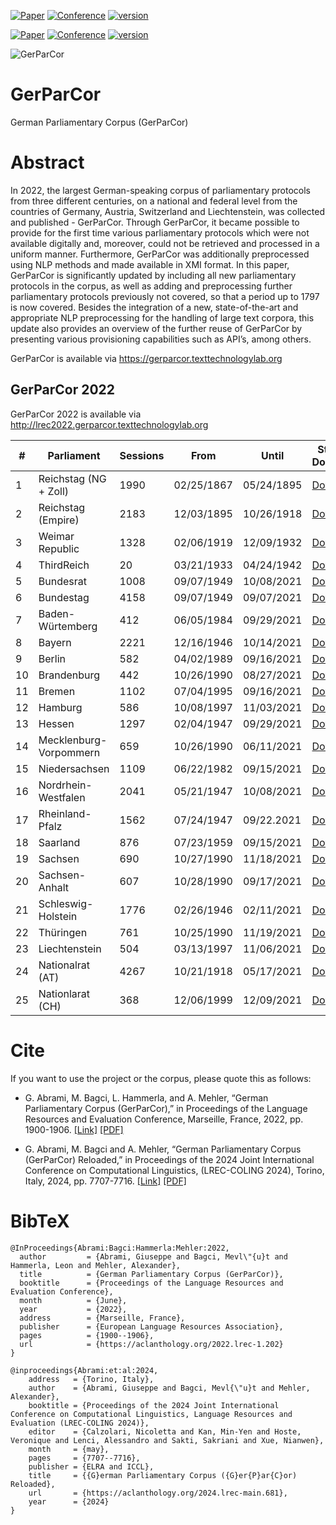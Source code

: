 [![Paper](http://img.shields.io/badge/paper-ACL--anthology-B31B1B.svg)](http://www.lrec-conf.org/proceedings/lrec2022/pdf/2022.lrec-1.202.pdf)
[![Conference](http://img.shields.io/badge/conference-LREC--2022-4b44ce.svg)](https://lrec2022.lrec-conf.org/)
[![version](https://img.shields.io/github/license/texttechnologylab/GerParCor)]()

[![Paper](http://img.shields.io/badge/paper-ACL--anthology-B31B1B.svg)](https://aclanthology.org/2024.lrec-main.681.pdf)
[![Conference](http://img.shields.io/badge/conference-LREC--COLING--2024-4b44ce.svg)](https://lrec-coling-2024.org/)
[![version](https://img.shields.io/github/license/texttechnologylab/GerParCor)]()

![GerParCor](https://user-images.githubusercontent.com/32450159/149387119-6d300f31-f743-436b-b1e1-baf2181ff961.png)
# GerParCor
German Parliamentary Corpus (GerParCor)


# Abstract
In 2022, the largest German-speaking corpus of parliamentary protocols from three different centuries, on a national and federal level from the countries of Germany, Austria, Switzerland and Liechtenstein, was collected and published - GerParCor. Through GerParCor, it became possible to provide for the first time various parliamentary protocols which were not available digitally and, moreover, could not be retrieved and processed in a uniform manner. Furthermore, GerParCor was additionally preprocessed using NLP methods and made available in XMI format. In this paper, GerParCor is significantly updated by including all new parliamentary protocols in the corpus, as well as adding and preprocessing further parliamentary protocols previously not covered, so that a period up to 1797 is now covered. Besides the integration of a new, state-of-the-art and appropriate NLP preprocessing for the handling of large text corpora, this update also provides an overview of the further reuse of GerParCor by presenting various provisioning capabilities such as API’s, among others.

GerParCor is available via https://gerparcor.texttechnologylab.org

## GerParCor 2022
GerParCor 2022 is available via http://lrec2022.gerparcor.texttechnologylab.org
 
| # | Parliament | Sessions | From | Until | Status / Download |
--- | --- | --- | --- | --- | --- |
| 1 | Reichstag (NG + Zoll) | 1990 | 02/25/1867 | 05/24/1895 | [Download](http://gerparcor.texttechnologylab.org/data/Reichstag_NG_Zoll.tar) |
| 2 | Reichstag (Empire) | 2183 | 12/03/1895 | 10/26/1918 | [Download](http://gerparcor.texttechnologylab.org/data/Reichstag_Empire.tar) |
| 3 | Weimar Republic | 1328 | 02/06/1919 | 12/09/1932 | [Download](http://gerparcor.texttechnologylab.org/data/Weimar_Republic.tar) |
| 4 | ThirdReich | 20 | 03/21/1933 | 04/24/1942 | [Download](http://gerparcor.texttechnologylab.org/data/ThirdReich.tar) |
| 5 | Bundesrat | 1008 | 09/07/1949 | 10/08/2021 | [Download](http://gerparcor.texttechnologylab.org/data/Bundesrat.tar) |
| 6 | Bundestag | 4158 | 09/07/1949 | 09/07/2021 | [Download](http://gerparcor.texttechnologylab.org/data/Bundestag.tar) |
| 7 | Baden-Würtemberg | 412 | 06/05/1984 | 09/29/2021 | [Download](http://gerparcor.texttechnologylab.org/data/BadenWuertemberg.tar) |
| 8 | Bayern | 2221 | 12/16/1946 | 10/14/2021 | [Download](http://gerparcor.texttechnologylab.org/data/Bayern.tar) |
| 9 | Berlin | 582 | 04/02/1989 | 09/16/2021 | [Download](http://gerparcor.texttechnologylab.org/data/Berlin.tar) |
| 10 | Brandenburg | 442 | 10/26/1990 | 08/27/2021 | [Download](http://gerparcor.texttechnologylab.org/data/Brandenburg.tar) |
| 11 | Bremen | 1102 | 07/04/1995 | 09/16/2021 | [Download](http://gerparcor.texttechnologylab.org/data/Bremen.tar) |
| 12 | Hamburg | 586 | 10/08/1997 | 11/03/2021 |  [Download](http://gerparcor.texttechnologylab.org/data/Hamburg.tar) |
| 13 | Hessen | 1297 | 02/04/1947 | 09/29/2021 | [Download](http://gerparcor.texttechnologylab.org/data/Hessen.tar) |
| 14 | Mecklenburg-Vorpommern | 659 | 10/26/1990 | 06/11/2021 | [Download](http://gerparcor.texttechnologylab.org/data/MeckPom.tar) |
| 15 | Niedersachsen | 1109 | 06/22/1982 | 09/15/2021 | [Download](http://gerparcor.texttechnologylab.org/data/Niedersachsen.tar) |
| 16 | Nordrhein-Westfalen | 2041 | 05/21/1947 | 10/08/2021 | [Download](http://gerparcor.texttechnologylab.org/data/NRW.tar) |
| 17 | Rheinland-Pfalz | 1562 | 07/24/1947 | 09/22.2021 | [Download](http://gerparcor.texttechnologylab.org/data/RLP.tar) |
| 18 | Saarland | 876 | 07/23/1959 | 09/15/2021 | [Download](http://gerparcor.texttechnologylab.org/data/Saarland.tar) |
| 19 | Sachsen | 690 | 10/27/1990 | 11/18/2021 | [Download](http://gerparcor.texttechnologylab.org/data/Sachsen.tar) |
| 20 | Sachsen-Anhalt | 607 | 10/28/1990 | 09/17/2021 | [Download](http://gerparcor.texttechnologylab.org/data/SachsenAnhalt.tar) |
| 21 | Schleswig-Holstein | 1776 | 02/26/1946 | 02/11/2021 | [Download](http://gerparcor.texttechnologylab.org/data/SchleswigHolstein.tar) |
| 22 | Thüringen | 761 | 10/25/1990 | 11/19/2021 | [Download](http://gerparcor.texttechnologylab.org/data/Thueringen.tar) |
| 23 | Liechtenstein | 504 | 03/13/1997 | 11/06/2021 | [Download](http://gerparcor.texttechnologylab.org/data/Liechtenstein.tar) |
| 24 | Nationalrat (AT) | 4267 | 10/21/1918 | 05/17/2021 | [Download](http://gerparcor.texttechnologylab.org/data/Nationalrat.tar)  |
| 25 | Nationlarat (CH) | 368 | 12/06/1999 | 12/09/2021 | [Download](http://gerparcor.texttechnologylab.org/data/Schweiz.tar) |

# Cite
If you want to use the project or the corpus, please quote this as follows:

- G. Abrami, M. Bagci, L. Hammerla, and A. Mehler, “German Parliamentary Corpus (GerParCor),” in Proceedings of the Language Resources and Evaluation Conference, Marseille, France, 2022, pp. 1900-1906. [[Link]](https://aclanthology.org/2022.lrec-1.202) [[PDF]](http://www.lrec-conf.org/proceedings/lrec2022/pdf/2022.lrec-1.202.pdf)

- G. Abrami, M. Bagci and A. Mehler, “German Parliamentary Corpus (GerParCor) Reloaded,” in Proceedings of the 2024 Joint International Conference on Computational Linguistics, (LREC-COLING 2024), Torino, Italy, 2024, pp. 7707-7716. [[Link]](https://aclanthology.org/2024.lrec-main.681) [[PDF]](https://aclanthology.org/2024.lrec-main.681.pdf)

# BibTeX
```
@InProceedings{Abrami:Bagci:Hammerla:Mehler:2022,
  author         = {Abrami, Giuseppe and Bagci, Mevl\"{u}t and Hammerla, Leon and Mehler, Alexander},
  title          = {German Parliamentary Corpus (GerParCor)},
  booktitle      = {Proceedings of the Language Resources and Evaluation Conference},
  month          = {June},
  year           = {2022},
  address        = {Marseille, France},
  publisher      = {European Language Resources Association},
  pages          = {1900--1906},
  url            = {https://aclanthology.org/2022.lrec-1.202}
}

@inproceedings{Abrami:et:al:2024,
    address   = {Torino, Italy},
    author    = {Abrami, Giuseppe and Bagci, Mevl{\"u}t and Mehler, Alexander},
    booktitle = {Proceedings of the 2024 Joint International Conference on Computational Linguistics, Language Resources and Evaluation (LREC-COLING 2024)},
    editor    = {Calzolari, Nicoletta and Kan, Min-Yen and Hoste, Veronique and Lenci, Alessandro and Sakti, Sakriani and Xue, Nianwen},
    month     = {may},
    pages     = {7707--7716},
    publisher = {ELRA and ICCL},
    title     = {{G}erman Parliamentary Corpus ({G}er{P}ar{C}or) Reloaded},
    url       = {https://aclanthology.org/2024.lrec-main.681},
    year      = {2024}
}

```
